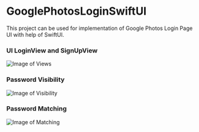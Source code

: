 # GooglePhotosLoginSwiftUI
This project can be used for implementation of Google Photos Login Page UI with help of SwiftUI.


### UI LoginView and SignUpView
![Image of Views](https://github.com/TheAppWizard/GooglePhotosLoginSwiftUI/blob/main/output/OutputPhotos.png)

### Password Visibility 
![Image of Visibility](https://github.com/TheAppWizard/GooglePhotosLoginSwiftUI/blob/main/output/passwordvisibility.png)


### Password Matching
![Image of Matching](https://github.com/TheAppWizard/GooglePhotosLoginSwiftUI/blob/main/output/passwordmatching.png)


